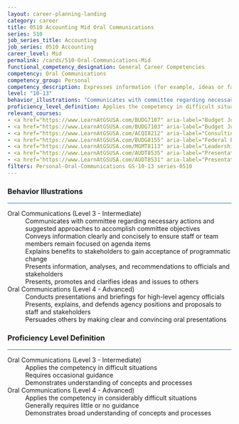 ```yaml
---
layout: career-planning-landing
category: career
title: 0510 Accounting Mid Oral Communications
series: 510
job_series_title: Accounting
job_series: 0510 Accounting
career_level: Mid
permalink: /cards/510-Oral-Communications-Mid
functional_competency_designation: General Career Competencies
competency: Oral Communications
competency_group: Personal
competency_description: Expresses information (for example, ideas or facts) to individuals or groups effectively, taking into account the audience and nature of the information (for example, technical, sensitive, controversial); makes clear and convincing oral presentations; listens to others, attends to nonverbal cues, and responds appropriately.
level: "10-13"
behavior_illustrations: "Communicates with committee regarding necessary actions and suggested approaches to accomplish committee objectives ? Conveys information clearly and concisely to ensure staff or team members remain focused on agenda items ? Explains benefits to stakeholders to gain acceptance of programmatic change ? Presents information, analyses, and recommendations to officials and stakeholders ? Presents, promotes and clarifies ideas and issues to others ? Conducts presentations and briefings for high-level agency officials ? Presents, explains, and defends agency positions and proposals to staff and stakeholders ? Persuades others by making clear and convincing oral presentations"
proficiency_level_definition: Applies the competency in difficult situations ? Requires occasional guidance ? Demonstrates understanding of concepts and processes ? Applies the competency in considerably difficult situations ? Generally requires little or no guidance ? Demonstrates broad understanding of concepts and processes
relevant_courses: 
- <a href="https://www.LearnAtGSUSA.com/BUDG7107" aria-label="Budget Justification and Presentation (BUDG7102), GSU - https://www.LearnAtGSUSA.com/BUDG7107">Budget Justification and Presentation (BUDG7102), GSU</a>
- <a href="https://www.LearnAtGSUSA.com/BUDG7103" aria-label="Budget Justification and Presentation (BUDG7102), GSU - https://www.LearnAtGSUSA.com/BUDG7103">Budget Justification and Presentation (BUDG7102), GSU</a>
- <a href="https://www.LearnAtGSUSA.com/ACQI8212" aria-label="Consulting Skills for Acquisition Professionals (ACQI8211), GSU - https://www.LearnAtGSUSA.com/ACQI8212">Consulting Skills for Acquisition Professionals (ACQI8211), GSU</a>
- <a href="https://www.LearnAtGSUSA.com/BUDG8155" aria-label="Federal Budget Analysis Using Microsoft Excel (BUDG8150), GSU - https://www.LearnAtGSUSA.com/BUDG8155">Federal Budget Analysis Using Microsoft Excel (BUDG8150), GSU</a>
- <a href="https://www.LearnAtGSUSA.com/MGMT8113" aria-label="Leadership Communication (MGMT8112), GSU - https://www.LearnAtGSUSA.com/MGMT8113">Leadership Communication (MGMT8112), GSU</a>
- <a href="https://www.LearnAtGSUSA.com/AUDT8535" aria-label="Presentation and Briefing Skills for Auditors (AUDT8522), GSU - https://www.LearnAtGSUSA.com/AUDT8535">Presentation and Briefing Skills for Auditors (AUDT8522), GSU</a>
- <a href="https://www.LearnAtGSUSA.com/AUDT8531" aria-label="Presentation and Briefing Skills for Auditors (AUDT8522), GSU - https://www.LearnAtGSUSA.com/AUDT8531">Presentation and Briefing Skills for Auditors (AUDT8522), GSU</a>
filters: Personal-Oral-Communications GS-10-13 series-0510
---
```


<div class="desktop:grid-col-6 margin-y-3">
  <div class="border-top-2 bg-white padding-3 shadow-5 height-full members-hover border-1px button-border border-top-blue radius-lg card-text-color">
    <h3>Behavior Illustrations</h3>
    <hr style="background-color: #1b74e0 !important;"/>
    <dl class="text-base card-content-color"><dt>Oral Communications (Level 3 - Intermediate)</dt><dd>Communicates with committee regarding necessary actions and suggested approaches to accomplish committee objectives </dd><dd> Conveys information clearly and concisely to ensure staff or team members remain focused on agenda items </dd><dd> Explains benefits to stakeholders to gain acceptance of programmatic change </dd><dd> Presents information, analyses, and recommendations to officials and stakeholders </dd><dd> Presents, promotes and clarifies ideas and issues to others</dd><dt>Oral Communications (Level 4 - Advanced)</dt><dd>Conducts presentations and briefings for high-level agency officials </dd><dd> Presents, explains, and defends agency positions and proposals to staff and stakeholders </dd><dd> Persuades others by making clear and convincing oral presentations</dd></dl>
  </div>
</div>
<div class="desktop:grid-col-6 margin-y-3">
  <div class="border-top-2 bg-white padding-3 shadow-5 height-full members-hover border-1px button-border border-top-blue radius-lg card-text-color">
    <h3>Proficiency Level Definition</h3>
     <hr style="background-color: #1b74e0 !important;"/>
    <dl class="text-base card-content-color"><dt>Oral Communications (Level 3 - Intermediate)</dt><dd>Applies the competency in difficult situations </dd><dd> Requires occasional guidance </dd><dd> Demonstrates understanding of concepts and processes</dd><dt>Oral Communications (Level 4 - Advanced)</dt><dd>Applies the competency in considerably difficult situations </dd><dd> Generally requires little or no guidance </dd><dd> Demonstrates broad understanding of concepts and processes</dd></dl>
  </div>
</div>